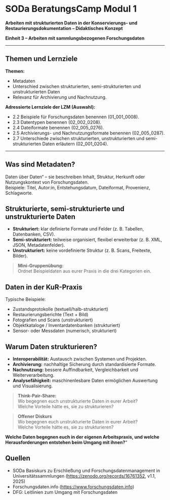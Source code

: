 <!--

author: Gudrun Schwenk und Canan Hastik  
email:    
version:  v1.2
language: DE

icon:     https://raw.githubusercontent.com/chastik/Beratung_Dateityp_Bild/refs/heads/main/SODa-Logo_full.svg
link:     https://raw.githubusercontent.com/chastik/Beratung/refs/heads/main/soda.css

comment:  SODA OERs

-->

# SODa BeratungsCamp Modul 1  

**Arbeiten mit strukturierten Daten in der Konservierungs- und Restaurierungsdokumentation – Didaktisches Konzept**  

**Einheit 3 – Arbeiten mit sammlungsbezogenen Forschungsdaten**  

---

## Themen und Lernziele

**Themen:**

* Metadaten
* Unterschied zwischen strukturierten, semi-strukturierten und unstrukturierten Daten  
* Relevanz für Archivierung und Nachnutzung.

**Adressierte Lernziele der LZM (Auswahl):**

* 2\.2 Beispiele für Forschungsdaten benennen (01_001_0008).  
* 2\.3 Datentypen benennen (02_002_0208).  
* 2\.4 Dateiformate benennen (02_005_0276).
* 2\.5 Archivierungs- und Nachnutzungsformate benennen (02_005_0287).
* 2\.7 Unterschiede zwischen strukturierten, unstrukturierten und semi-strukturierten Daten erläutern (02_001_0204).  

---

## Was sind Metadaten?  

Daten über Daten“ – sie beschreiben Inhalt, Struktur, Herkunft oder Nutzungskontext von Forschungsdaten.  
Beispiele: Titel, Autor:in, Entstehungsdatum, Dateiformat, Provenienz, Schlagworte.  

## Strukturierte, semi-strukturierte und unstrukturierte Daten  

* **Strukturiert:** klar definierte Formate und Felder (z. B. Tabellen, Datenbanken, CSV).  
* **Semi-strukturiert:** teilweise organisiert, flexibel erweiterbar (z. B. XML, JSON, Metadatenfelder).  
* **Unstrukturiert:** keine vordefinierte Struktur (z. B. Scans, Freitexte, Bilder).  

> **Mini-Gruppenübung:**  
> Ordnet Beispieldaten aus eurer Praxis in die drei Kategorien ein.  

## Daten in der KuR-Praxis  

Typische Beispiele:  
- Zustandsprotokolle (textuell/halb-strukturiert)  
- Restaurierungsberichte (Text + Bild)  
- Fotografien und Scans (unstrukturiert)  
- Objektkataloge / Inventardatenbanken (strukturiert)  
- Sensor- oder Messdaten (numerisch, strukturiert)  

## Warum Daten strukturieren?  

- **Interoperabilität:** Austausch zwischen Systemen und Projekten.  
- **Archivierung:** nachhaltige Sicherung durch standardisierte Formate.  
- **Nachnutzung:** bessere Auffindbarkeit, Vergleichbarkeit und Weiterverarbeitung.  
- **Analysefähigkeit:** maschinenlesbare Daten ermöglichen Auswertung und Visualisierung.  

> **Think-Pair-Share:**  
> Wo begegnen euch unstrukturierte Daten in eurer Arbeit?  
> Welche Vorteile hätte es, sie zu strukturieren?  


> **Offener Diskurs**  
> Wo begegnen euch unstrukturierte Daten in eurer Arbeit?  
> Welche Vorteile hätte es, sie zu strukturieren?

**Welche Daten begegnen euch in der eigenen Arbeitspraxis, und welche Herausforderungen entstehen beim Umgang mit ihnen?**“  



## Quellen  

- SODa Basiskurs zu Erschließung und Forschungsdatenmanagement in Universitätssammlungen (https://zenodo.org/records/16761352, v1.1, 2025)  
- Forschungsdaten.info (https://www.forschungsdaten.info)  
- DFG: Leitlinien zum Umgang mit Forschungsdaten  
